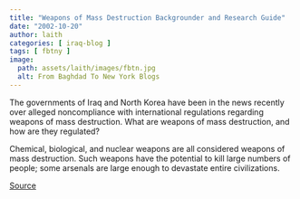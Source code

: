 ```yaml
---
title: "Weapons of Mass Destruction Backgrounder and Research Guide"
date: "2002-10-20"
author: laith
categories: [ iraq-blog ]
tags: [ fbtny ]
image:
  path: assets/laith/images/fbtn.jpg
  alt: From Baghdad To New York Blogs
---
```


The governments of Iraq and North Korea have been in the news recently over alleged noncompliance with international regulations regarding weapons of mass destruction. What are weapons of mass destruction, and how are they regulated?

Chemical, biological, and nuclear weapons are all considered weapons of mass destruction. Such weapons have the potential to kill large numbers of people; some arsenals are large enough to devastate entire civilizations.

[Source](https://en.wikipedia.org/wiki/Weapon_of_mass_destruction)
